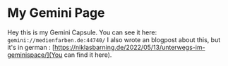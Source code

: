 # My Gemini Page
Hey this is my Gemini Capsule. You can see it here: `gemini://medienfarben.de:44740/`
I also wrote an blogpost about this, but it's in german : [https://niklasbarning.de/2022/05/13/unterwegs-im-geminispace/](You can find it here).
